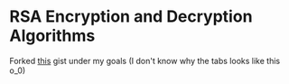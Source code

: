 # RSA Encryption and Decryption Algorithms

Forked [this](https://gist.github.com/JonCooperWorks/5314103) gist under my goals (I don't know why the tabs looks like this o_0)

